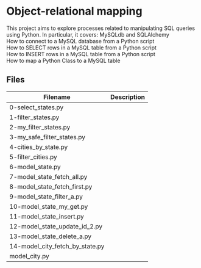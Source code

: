 # Object-relational mapping
This project aims to explore processes related to manipulating SQL queries using Python. In particular, it covers:
  MySQLdb and SQLAlchemy  
  How to connect to a MySQL database from a Python script  
  How to SELECT rows in a MySQL table from a Python script  
  How to INSERT rows in a MySQL table from a Python script  
  How to map a Python Class to a MySQL table  

## Files

| Filename | Description |
| -------- | ----------- |
| 0-select_states.py | 
| 1-filter_states.py | 
| 2-my_filter_states.py | 
| 3-my_safe_filter_states.py | 
| 4-cities_by_state.py | 
| 5-filter_cities.py | 
| 6-model_state.py | 
| 7-model_state_fetch_all.py | 
| 8-model_state_fetch_first.py | 
| 9-model_state_filter_a.py | 
| 10-model_state_my_get.py | 
| 11-model_state_insert.py | 
| 12-model_state_update_id_2.py | 
| 13-model_state_delete_a.py | 
| 14-model_city_fetch_by_state.py | 
| model_city.py | 
